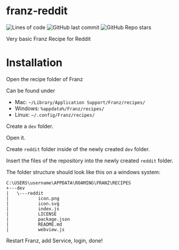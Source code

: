 # franz-reddit

![Lines of code](https://img.shields.io/tokei/lines/github/nnk95/franz-reddit?style=for-the-badge) ![GitHub last commit](https://img.shields.io/github/last-commit/nnk95/franz-reddit?style=for-the-badge) ![GitHub Repo stars](https://img.shields.io/github/stars/nnk95/franz-reddit?style=for-the-badge)

Very basic Franz Recipe for Reddit

# Installation
Open the recipe folder of Franz

Can be found under

* Mac: `~/Library/Application Support/Franz/recipes/`
* Windows: `%appdata%/Franz/recipes/`
* Linux: `~/.config/Franz/recipes/`

Create a `dev` folder.

Open it.

Create `reddit` folder inside of the newly created `dev` folder.

Insert the files of the repository into the newly created `reddit` folder.

The folder structure should look like this on a windows system:

```
C:\USERS\username\APPDATA\ROAMING\FRANZ\RECIPES
+---dev
|   \---reddit
|           icon.png
|           icon.svg
|           index.js
|           LICENSE
|           package.json
|           README.md
|           webview.js
```

Restart Franz, add Service, login, done!
